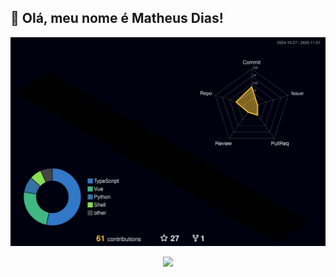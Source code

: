 
## 💜 Olá, meu nome é <strong>Matheus Dias!</strong> 


  ![proifle-3d-contrib](https://github.com/matheuscara/matheuscara/blob/main/profile-3d-contrib/profile-night-rainbow.svg)


   <div align="center" >
     <img src="https://github-profile-trophy.vercel.app/?username=matheuscara&row=1&column=6&theme=dracula&margin-w=15&margin-h=15"/>
  </div>
  
